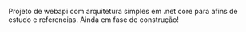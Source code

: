 Projeto de webapi com arquitetura simples em .net core para afins de estudo e referencias. Ainda em fase de construção!
